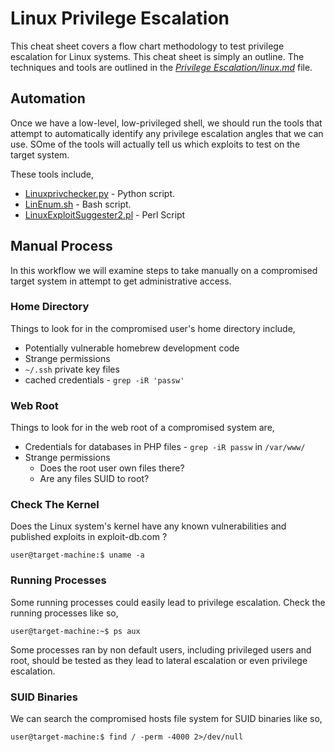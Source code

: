 # Linux Privilege Escalation
This cheat sheet covers a flow chart methodology to test privilege escalation for Linux systems. This cheat sheet is simply an outline. The techniques and tools are outlined in the [*Privilege Escalation/linux.md*](https://github.com/weaknetlabs/Penetration-Testing-Grimoire/blob/master/Privilege%20Escalation/linux.md) file. 

## Automation
Once we have a low-level, low-privileged shell, we should run the tools that attempt to automatically identify any privilege escalation angles that we can use. SOme of the tools will actually tell us which exploits to test on the target system.

These tools include,
* [Linuxprivchecker.py](https://github.com/weaknetlabs/Penetration-Testing-Grimoire/blob/master/Privilege%20Escalation/Tools/linuxprivchecker.py) - Python script.
* [LinEnum.sh](https://github.com/weaknetlabs/Penetration-Testing-Grimoire/blob/master/Privilege%20Escalation/Tools/LinEnum.sh) - Bash script.
* [LinuxExploitSuggester2.pl](https://github.com/weaknetlabs/Penetration-Testing-Grimoire/blob/master/Privilege%20Escalation/Tools/LinuxExploitSuggester2.pl) - Perl Script

## Manual Process
In this workflow we will examine steps to take manually on a compromised target system in attempt to get administrative access.
### Home Directory
Things to look for in the compromised user's home directory include,
* Potentially vulnerable homebrew development code
* Strange permissions
* `~/.ssh` private key files
* cached credentials - `grep -iR 'passw'`
### Web Root
Things to look for in the web root of a compromised system are,
* Credentials for databases in PHP files - `grep -iR passw` in `/var/www/`
* Strange permissions
    * Does the root user own files there?
    * Are any files SUID to root?
### Check The Kernel
Does the Linux system's kernel have any known vulnerabilities and published exploits in exploit-db.com ?
```
user@target-machine:$ uname -a
```
### Running Processes
Some running processes could easily lead to privilege escalation. Check the running processes like so,
```
user@target-machine:~$ ps aux
```
Some processes ran by non default users, including privileged users and root, should be tested as they lead to lateral escalation or even privilege escalation.
### SUID Binaries
We can search the compromised hosts file system for SUID binaries like so,
```
user@target-machine:$ find / -perm -4000 2>/dev/null
```
